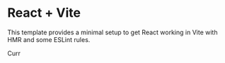 # React + Vite

This template provides a minimal setup to get React working in Vite with HMR and some ESLint rules.

Curr

